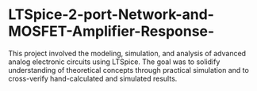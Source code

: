 # LTSpice-2-port-Network-and-MOSFET-Amplifier-Response-
This project involved the modeling, simulation, and analysis of advanced analog electronic circuits using LTSpice. The goal was to solidify understanding of theoretical concepts through practical simulation and to cross-verify hand-calculated and simulated results.
